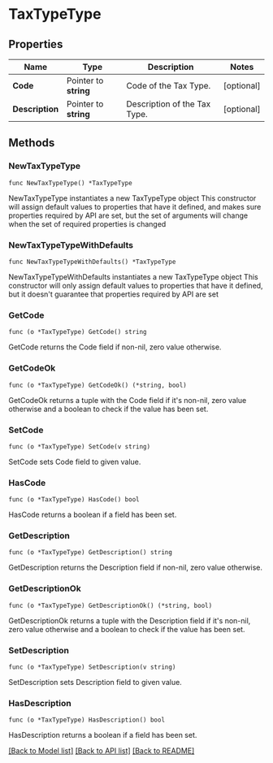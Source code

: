 # TaxTypeType

## Properties

Name | Type | Description | Notes
------------ | ------------- | ------------- | -------------
**Code** | Pointer to **string** | Code of the Tax Type. | [optional] 
**Description** | Pointer to **string** | Description of the Tax Type. | [optional] 

## Methods

### NewTaxTypeType

`func NewTaxTypeType() *TaxTypeType`

NewTaxTypeType instantiates a new TaxTypeType object
This constructor will assign default values to properties that have it defined,
and makes sure properties required by API are set, but the set of arguments
will change when the set of required properties is changed

### NewTaxTypeTypeWithDefaults

`func NewTaxTypeTypeWithDefaults() *TaxTypeType`

NewTaxTypeTypeWithDefaults instantiates a new TaxTypeType object
This constructor will only assign default values to properties that have it defined,
but it doesn't guarantee that properties required by API are set

### GetCode

`func (o *TaxTypeType) GetCode() string`

GetCode returns the Code field if non-nil, zero value otherwise.

### GetCodeOk

`func (o *TaxTypeType) GetCodeOk() (*string, bool)`

GetCodeOk returns a tuple with the Code field if it's non-nil, zero value otherwise
and a boolean to check if the value has been set.

### SetCode

`func (o *TaxTypeType) SetCode(v string)`

SetCode sets Code field to given value.

### HasCode

`func (o *TaxTypeType) HasCode() bool`

HasCode returns a boolean if a field has been set.

### GetDescription

`func (o *TaxTypeType) GetDescription() string`

GetDescription returns the Description field if non-nil, zero value otherwise.

### GetDescriptionOk

`func (o *TaxTypeType) GetDescriptionOk() (*string, bool)`

GetDescriptionOk returns a tuple with the Description field if it's non-nil, zero value otherwise
and a boolean to check if the value has been set.

### SetDescription

`func (o *TaxTypeType) SetDescription(v string)`

SetDescription sets Description field to given value.

### HasDescription

`func (o *TaxTypeType) HasDescription() bool`

HasDescription returns a boolean if a field has been set.


[[Back to Model list]](../README.md#documentation-for-models) [[Back to API list]](../README.md#documentation-for-api-endpoints) [[Back to README]](../README.md)


